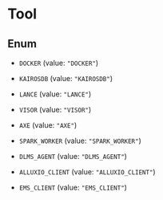 

# Tool

## Enum


* `DOCKER` (value: `"DOCKER"`)

* `KAIROSDB` (value: `"KAIROSDB"`)

* `LANCE` (value: `"LANCE"`)

* `VISOR` (value: `"VISOR"`)

* `AXE` (value: `"AXE"`)

* `SPARK_WORKER` (value: `"SPARK_WORKER"`)

* `DLMS_AGENT` (value: `"DLMS_AGENT"`)

* `ALLUXIO_CLIENT` (value: `"ALLUXIO_CLIENT"`)

* `EMS_CLIENT` (value: `"EMS_CLIENT"`)



